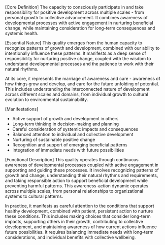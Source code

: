 [Core Definition]
The capacity to consciously participate in and take responsibility for positive development across multiple scales - from personal growth to collective advancement. It combines awareness of developmental processes with active engagement in nurturing beneficial change, while maintaining consideration for long-term consequences and systemic health.

[Essential Nature]
This quality emerges from the human capacity to recognize patterns of growth and development, combined with our ability to intentionally influence these patterns. It manifests as a deep sense of responsibility for nurturing positive change, coupled with the wisdom to understand developmental processes and the patience to work with their natural rhythms.

At its core, it represents the marriage of awareness and care - awareness of how things grow and develop, and care for the future unfolding of potential. This includes understanding the interconnected nature of development across different scales and domains, from individual growth to cultural evolution to environmental sustainability.

[Manifestations]
- Active support of growth and development in others
- Long-term thinking in decision-making and planning
- Careful consideration of systemic impacts and consequences
- Balanced attention to individual and collective development
- Nurturing of sustainable positive change
- Recognition and support of emerging beneficial patterns
- Integration of immediate needs with future possibilities

[Functional Description]
This quality operates through continuous awareness of developmental processes coupled with active engagement in supporting and guiding these processes. It involves recognizing patterns of growth and change, understanding their natural rhythms and requirements, and taking responsible action to support beneficial development while preventing harmful patterns. This awareness-action dynamic operates across multiple scales, from personal relationships to organizational systems to cultural patterns.

In practice, it manifests as careful attention to the conditions that support healthy development, combined with patient, persistent action to nurture these conditions. This includes making choices that consider long-term impacts, supporting others in their growth, contributing to collective development, and maintaining awareness of how current actions influence future possibilities. It requires balancing immediate needs with long-term considerations, and individual benefits with collective wellbeing.